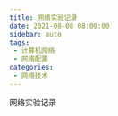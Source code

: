 ```yaml
---
title: 网络实验记录
date: 2021-08-08 08:00:00
sidebar: auto
tags:
 - 计算机网络
 - 网络配置
categories:
 - 网络技术
---
```


网络实验记录